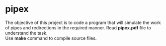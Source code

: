 # pipex
The objective of this project is to code a program that will simulate the work of pipes and redirections in the required manner. Read **pipex.pdf** file to understand the task.  
Use **make** command to compile source files.
